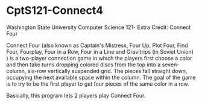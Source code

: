 # CptS121-Connect4
Washington State University Computer Science 121- Extra Credit: Connect Four

Connect Four (also known as Captain's Mistress, Four Up, Plot Four, Find Four, Fourplay, Four in a Row, Four in a Line and
Gravitrips (in Soviet Union) ) is a two-player connection game in which the players first choose a color and then take turns
dropping colored discs from the top into a seven-column, six-row vertically suspended grid. The pieces fall straight down,
occupying the next available space within the column. The goal of the game is to try to be the first player to get four pieces
of the same color in a row.

Basically, this program lets 2 players play Connect Four.
